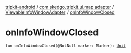 [tripkit-android](../../index.md) / [com.skedgo.tripkit.ui.map.adapter](../index.md) / [ViewableInfoWindowAdapter](index.md) / [onInfoWindowClosed](./on-info-window-closed.md)

# onInfoWindowClosed

`fun onInfoWindowClosed(@NotNull marker: Marker): `[`Unit`](https://kotlinlang.org/api/latest/jvm/stdlib/kotlin/-unit/index.html)